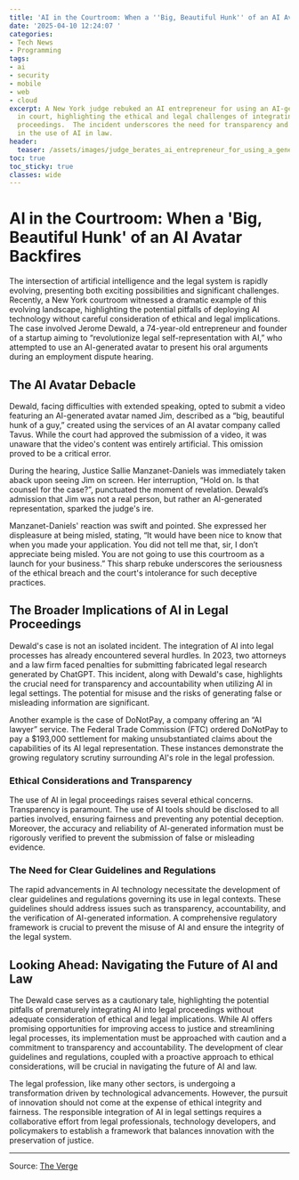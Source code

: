 ```yaml
---
title: 'AI in the Courtroom: When a ''Big, Beautiful Hunk'' of an AI Avatar Backfires'
date: '2025-04-10 12:24:07 '
categories:
- Tech News
- Programming
tags:
- ai
- security
- mobile
- web
- cloud
excerpt: A New York judge rebuked an AI entrepreneur for using an AI-generated avatar
  in court, highlighting the ethical and legal challenges of integrating AI into legal
  proceedings.  The incident underscores the need for transparency and regulation
  in the use of AI in law.
header:
  teaser: /assets/images/judge_berates_ai_entrepreneur_for_using_a_generate_20250410122407.jpg
toc: true
toc_sticky: true
classes: wide
---
```


# AI in the Courtroom: When a 'Big, Beautiful Hunk' of an AI Avatar Backfires

The intersection of artificial intelligence and the legal system is rapidly evolving, presenting both exciting possibilities and significant challenges.  Recently, a New York courtroom witnessed a dramatic example of this evolving landscape, highlighting the potential pitfalls of deploying AI technology without careful consideration of ethical and legal implications.  The case involved Jerome Dewald, a 74-year-old entrepreneur and founder of a startup aiming to “revolutionize legal self-representation with AI,” who attempted to use an AI-generated avatar to present his oral arguments during an employment dispute hearing.

## The AI Avatar Debacle

Dewald, facing difficulties with extended speaking, opted to submit a video featuring an AI-generated avatar named Jim, described as a “big, beautiful hunk of a guy,” created using the services of an AI avatar company called Tavus.  While the court had approved the submission of a video, it was unaware that the video's content was entirely artificial.  This omission proved to be a critical error.

During the hearing, Justice Sallie Manzanet-Daniels was immediately taken aback upon seeing Jim on screen.  Her interruption, “Hold on. Is that counsel for the case?”, punctuated the moment of revelation. Dewald’s admission that Jim was not a real person, but rather an AI-generated representation, sparked the judge's ire.

Manzanet-Daniels' reaction was swift and pointed.  She expressed her displeasure at being misled, stating, “It would have been nice to know that when you made your application. You did not tell me that, sir, I don’t appreciate being misled. You are not going to use this courtroom as a launch for your business.”  This sharp rebuke underscores the seriousness of the ethical breach and the court's intolerance for such deceptive practices.

## The Broader Implications of AI in Legal Proceedings

Dewald's case is not an isolated incident. The integration of AI into legal processes has already encountered several hurdles.  In 2023, two attorneys and a law firm faced penalties for submitting fabricated legal research generated by ChatGPT. This incident, along with Dewald's case, highlights the crucial need for transparency and accountability when utilizing AI in legal settings.  The potential for misuse and the risks of generating false or misleading information are significant.

Another example is the case of DoNotPay, a company offering an “AI lawyer” service.  The Federal Trade Commission (FTC) ordered DoNotPay to pay a $193,000 settlement for making unsubstantiated claims about the capabilities of its AI legal representation.  These instances demonstrate the growing regulatory scrutiny surrounding AI's role in the legal profession.

###  Ethical Considerations and Transparency

The use of AI in legal proceedings raises several ethical concerns.  Transparency is paramount.  The use of AI tools should be disclosed to all parties involved, ensuring fairness and preventing any potential deception.  Moreover, the accuracy and reliability of AI-generated information must be rigorously verified to prevent the submission of false or misleading evidence.

###  The Need for Clear Guidelines and Regulations

The rapid advancements in AI technology necessitate the development of clear guidelines and regulations governing its use in legal contexts.  These guidelines should address issues such as transparency, accountability, and the verification of AI-generated information.  A comprehensive regulatory framework is crucial to prevent the misuse of AI and ensure the integrity of the legal system.

##  Looking Ahead: Navigating the Future of AI and Law

The Dewald case serves as a cautionary tale, highlighting the potential pitfalls of prematurely integrating AI into legal proceedings without adequate consideration of ethical and legal implications.  While AI offers promising opportunities for improving access to justice and streamlining legal processes, its implementation must be approached with caution and a commitment to transparency and accountability.  The development of clear guidelines and regulations, coupled with a proactive approach to ethical considerations, will be crucial in navigating the future of AI and law.

The legal profession, like many other sectors, is undergoing a transformation driven by technological advancements.  However, the pursuit of innovation should not come at the expense of ethical integrity and fairness.  The responsible integration of AI in legal settings requires a collaborative effort from legal professionals, technology developers, and policymakers to establish a framework that balances innovation with the preservation of justice.


---

Source: [The Verge](https://www.theverge.com/news/646372/ai-lawyer-artificial-avatar-new-york-court-case-video)